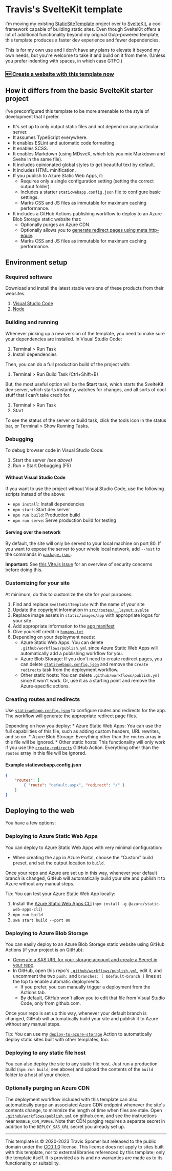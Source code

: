 # Travis's SvelteKit template

I'm moving my existing [StaticSiteTemplate](https://github.com/TravisSpomer/StaticSiteTemplate) project over to [SvelteKit](https://kit.svelte.dev), a cool framework capable of building static sites. Even though SvelteKit offers a lot of additional functionality beyond my original Gulp-powered template, this template produces a faster dev experience and fewer dependencies.

This is for my own use and I don't have any plans to elevate it beyond my own needs, but you're welcome to take it and build on it from there. (Unless you prefer indenting with spaces, in which case GTFO.)

### **[🆕 Create a website with this template now](https://github.com/TravisSpomer/SvelteKitTemplate/generate)**

## How it differs from the basic SvelteKit starter project

I've preconfigured this template to be more amenable to the style of development that I prefer.

* It's set up to only output static files and not depend on any particular server.
* It assumes TypeScript everywhere.
* It enables ESLint and automatic code formatting.
* It enables SCSS.
* It enables Markdown (using MDsveX, which lets you mix Markdown and Svelte in the same file).
* It includes opinionated global styles to get beautiful text by default.
* It includes HTML minification.
* If you publish to Azure Static Web Apps, it:
	* Requires only a single configuration setting (setting the correct output folder).
	* Includes a starter `staticwebapp.config.json` file to configure basic settings.
	* Marks CSS and JS files as immutable for maximum caching performance.
* It includes a GitHub Actions publishing workflow to deploy to an Azure Blob Storage static website that:
	* Optionally purges an Azure CDN.
	* Optionally allows you to [generate redirect pages using meta http-equiv](https://github.com/marketplace/actions/create-html-redirects).
	* Marks CSS and JS files as immutable for maximum caching performance.

## Environment setup

### Required software

Download and install the latest stable versions of these products from their websites.

1. [Visual Studio Code](https://code.visualstudio.com)
2. [Node](https://nodejs.org/en/)

### Building and running

Whenever picking up a new version of the template, you need to make sure your dependencies are installed. In Visual Studio Code:

1. Terminal > Run Task
2. Install dependencies

Then, you can do a full production build of the project with:

1. Terminal > Run Build Task (Ctrl+Shift+B)

But, the most useful option will be the **Start** task, which starts the SvelteKit dev server, which starts instantly, watches for changes, and all sorts of cool stuff that I can't take credit for.

1. Terminal > Run Task
2. Start

To see the status of the server or build task, click the tools icon in the status bar, or Terminal > Show Running Tasks.

### Debugging

To debug browser code in Visual Studio Code:

1. Start the server *(see above)*
2. Run > Start Debugging (F5)

#### Without Visual Studio Code

If you want to use the project without Visual Studio Code, use the following scripts instead of the above:

* `npm install`: Install dependencies
* `npm start`: Start dev server
* `npm run build`: Production build
* `npm run serve`: Serve production build for testing

#### Serving over the network

By default, the site will only be served to your local machine on port 80. If you want to expose the server to your whole local network, add `--host` to the commands in [`package.json`](package.json).

**Important:** See [this Vite.js issue](https://github.com/vitejs/vite/issues/2820) for an overview of security concerns before doing this.

### Customizing for your site

At minimum, do this to customize the site for your purposes:

1. Find and replace `SvelteKitTemplate` with the name of your site
2. Update the copyright information in [`src/routes/__layout.svelte`](src/routes/__layout.svelte)
3. Replace image assets in `static/images/app` with appropriate logos for your site
4. Add appropriate information to the [app manifest](static/app.webmanifest)
5. Give yourself credit in [`humans.txt`](static/humans.txt)
6. Depending on your deployment needs:
	* Azure Static Web Apps: You can delete `.github/workflows/publish.yml` since Azure Static Web Apps will automatically add a publishing workflow for you.
	* Azure Blob Storage: If you don't need to create redirect pages, you can delete [`staticwebapp.config.json`](static/staticwebapp.config.json) and remove the `Create redirects` task from the deployment workflow.
	* Other static hosts: You can delete `.github/workflows/publish.yml` since it won't work. Or, use it as a starting point and remove the Azure-specific actions.

### Creating routes and redirects

Use [`staticwebapp.config.json`](static/staticwebapp.config.json) to configure routes and redirects for the app. The workflow will generate the appropriate redirect page files.

Depending on how you deploy:
	* Azure Static Web Apps: You can use the full capabilities of this file, such as adding custom headers, URL rewrites, and so on.
	* Azure Blob Storage: Everything other than the `routes` array in this file will be ignored.
	* Other static hosts: This functionality will only work if you use the [`create-redirects`](https://github.com/marketplace/actions/create-html-redirects) GitHub Action. Everything other than the `routes` array in this file will be ignored.

#### Example staticwebapp.config.json

```json
{
	"routes": [
		{ "route": "default.aspx", "redirect": "/" }
	]
}
```

## Deploying to the web

You have a few options:

### Deploying to Azure Static Web Apps

You can deploy to Azure Static Web Apps with very minimal configuration:

* When creating the app in Azure Portal, choose the "Custom" build preset, and set the output location to `build`.

Once your repo and Azure are set up in this way, whenever your default branch is changed, GitHub will automatically build your site and publish it to Azure without any manual steps.

Tip: You can test your Azure Static Web App locally:

1. Install the [Azure Static Web Apps CLI](https://docs.microsoft.com/en-us/azure/static-web-apps/local-development) (`npm install -g @azure/static-web-apps-cli`)
2. `npm run build`
3. `swa start build --port 80`

### Deploying to Azure Blob Storage

You can easily deploy to an Azure Blob Storage static website using GitHub Actions (if your project is on GitHub):

* [Generate a SAS URL for your storage account and create a Secret in your repo](https://github.com/marketplace/actions/deploy-to-azure-storage#how-to-get-a-sas-url-and-save-it).
* In GitHub, open this repo's [`.github/workflows/publish.yml`](.github/workflows/publish.yml), edit it, and uncomment the two `push:` and `branches: [ $default-branch ]` lines at the top to enable automatic deployments.
	* If you prefer, you can manually trigger a deployment from the Actions tab.
	* By default, GitHub won't allow you to edit that file from Visual Studio Code, only from github.com.

Once your repo is set up this way, whenever your default branch is changed, GitHub will automatically build your site and publish it to Azure without any manual steps.

Tip: You can use my [`deploy-to-azure-storage`](https://github.com/marketplace/actions/deploy-to-azure-storage) Action to automatically deploy static sites built with other templates, too.

### Deploying to any static file host

You can also deploy the site to any static file host. Just run a production build (`npm run build`; see above) and upload the contents of the `build` folder to a host of your choice.

### Optionally purging an Azure CDN

The deployment workflow included with this template can also automatically purge an associated Azure CDN endpoint whenever the site's contents change, to minimize the length of time when files are stale. Open [`.github/workflows/publish.yml`](.github/workflows/publish.yml) on github.com, and see the instructions near `ENABLE_CDN_PURGE`. Note that CDN purging requires a separate secret in addition to the `DEPLOY_SAS_URL` secret you already set up.

---

This template is © 2020-2023 Travis Spomer but released to the public domain under the [CC0 1.0](https://creativecommons.org/publicdomain/zero/1.0) license. This license does not apply to sites built with this template, nor to external libraries referenced by this template; only the template itself. It is provided as-is and no warranties are made as to its functionality or suitability.
